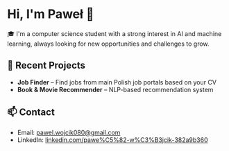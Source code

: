 # Hi, I'm Paweł 👋

🎓 I'm a computer science student with a strong interest in AI and machine learning, always looking for new opportunities and challenges to grow.

## 🔧 Recent Projects
- **Job Finder** – Find jobs from main Polish job portals based on your CV
- **Book & Movie Recommender** – NLP-based recommendation system
## 📫 Contact
- Email: pawel.wojcik080@gmail.com
- LinkedIn: [linkedin.com/pawe%C5%82-w%C3%B3jcik-382a9b360](https://www.linkedin.com/in/pawe%C5%82-w%C3%B3jcik-382a9b360/)


<!--
**Infinity080/Infinity080** is a ✨ _special_ ✨ repository because its `README.md` (this file) appears on your GitHub profile.

Here are some ideas to get you started:

- 🔭 I’m currently working on ...
- 🌱 I’m currently learning ...
- 👯 I’m looking to collaborate on ...
- 🤔 I’m looking for help with ...
- 💬 Ask me about ...
- 📫 How to reach me: ...
- 😄 Pronouns: ...
- ⚡ Fun fact: ...
-->
